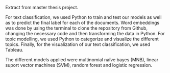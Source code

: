 Extract from master thesis project. 

For text classification, we used Python to train and test our models as well as to predict the
final label for each of the documents. Word embeddings was done by using the terminal to
clone the repository from Github, changing the necessary code and then transforming the data
in Python. For topic modelling, we used Python to categorize and visualize the different topics.
Finally, for the visualization of our text classification, we used Tableau.

The different models applied were multinomial naïve bayes (MNB), linear suport vector machines (SVM), random forest and logistic regression.
